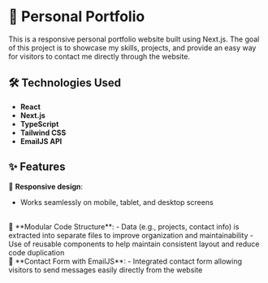 # 💼 Personal Portfolio

This is a responsive personal portfolio website built using Next.js. The goal of this project is to showcase my skills, projects, and provide an easy way for visitors to contact me directly through the website.

## 🛠 Technologies Used

- **React**
- **Next.js**
- **TypeScript**
- **Tailwind CSS**
- **EmailJS API**

## ✨ Features
🔹 **Responsive design**: 
  - Works seamlessly on mobile, tablet, and desktop screens

<br />
🔹 **Modular Code Structure**: 
  - Data (e.g., projects, contact info) is extracted into separate files to improve organization and maintainability
  - Use of reusable components to help maintain consistent layout and reduce code duplication

<br />
🔹 **Contact Form with EmailJS**:
  - Integrated contact form allowing visitors to send messages easily directly from the website 
